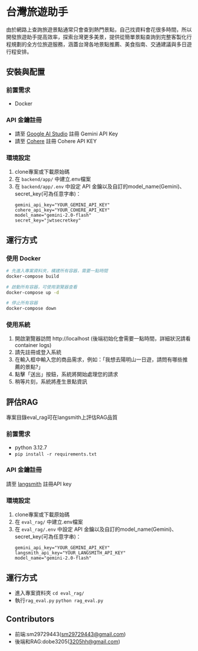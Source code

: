 # 台灣旅遊助手

由於網路上查詢旅遊景點通常只會查到熱門景點，自己找資料會花很多時間，所以開發旅遊助手提高效率，探索台灣更多美景，提供從簡單景點查詢到完整客製化行程規劃的全方位旅遊服務，涵蓋台灣各地景點推薦、美食指南、交通建議與多日遊行程安排。

## 安裝與配置

### 前置需求
- Docker 

### API 金鑰註冊
- 請至 [Google AI Studio](https://aistudio.google.com/apikey) 註冊 Gemini API Key
- 請至 [Cohere](https://dashboard.cohere.com/api-keys) 註冊 Cohere API KEY


### 環境設定
1. clone專案或下載原始碼
2. 在 `backend/app/` 中建立.env檔案
3. 在 `backend/app/.env` 中設定 API 金鑰以及自訂的model_name(Gemini)、secret_key(可為任意字串)：
   ```
   gemini_api_key="YOUR_GEMINI_API_KEY" 
   cohere_api_key="YOUR_COHERE_API_KEY"
   model_name="gemini-2.0-flash"
   secret_key="jwtsecretkey"
   ```

## 運行方式

### 使用 Docker
```bash
# 先進入專案資料夾，構建所有容器，需要一點時間
docker-compose build

# 啟動所有容器，可使用瀏覽器查看
docker-compose up -d

# 停止所有容器
docker-compose down

```

### 使用系統
1. 開啟瀏覽器訪問 http://localhost   (後端初始化會需要一點時間，詳細狀況請看container logs)
2. 請先註冊或登入系統
3. 在輸入框中輸入您的商品需求，例如：「我想去陽明山一日遊，請問有哪些推薦的景點?」
4. 點擊「送出」按鈕，系統將開始處理您的請求
5. 稍等片刻，系統將產生景點資訊


##   評估RAG
專案目錄eval_rag可在langsmith上評估RAG品質
### 前置需求
- python 3.12.7
- `pip install -r requirements.txt`
### API 金鑰註冊
請至 [langsmith](https://smith.langchain.com/settings) 註冊API key
### 環境設定
1. clone專案或下載原始碼
2. 在 `eval_rag/` 中建立.env檔案
3. 在 `eval_rag/.env` 中設定 API 金鑰以及自訂的model_name(Gemini)、secret_key(可為任意字串)：
   ```
   gemini_api_key="YOUR_GEMINI_API_KEY" 
   langsmith_api_key="YOUR_LANGSMITH_API_KEY"
   model_name="gemini-2.0-flash"
   ```
## 運行方式
- 進入專案資料夾 `cd eval_rag/` 
- 執行`rag_eval.py` `python rag_eval.py`

## Contributors
- 前端:sm29729443(sm29729443@gmail.com)
- 後端和RAG:dobe3205(3205hh@gmail.com)
